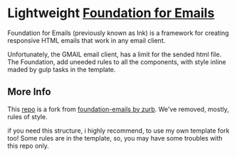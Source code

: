 # Lightweight [Foundation for Emails](http://foundation.zurb.com/emails)

Foundation for Emails (previously known as Ink) is a framework for creating responsive HTML emails that work in any email client.

Unfortunately, the GMAIL email client, has a limit for the sended html file. The Foundation, add uneeded rules to all the components,
with style inline maded by gulp tasks in the template.

## More Info

This [repo](https://github.com/joaopjt/foundation-emails-lightweight) is a fork from [foundation-emails by zurb](https://github.com/zurb/foundation-emails/).
We've removed, mostly, rules of style.

if you need this structure, i highly recommend, to use my own template fork too!
Some rules are in the template, so, you may have some troubles with this repo only.
